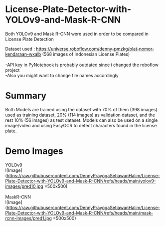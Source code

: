 # License-Plate-Detector-with-YOLOv9-and-Mask-R-CNN
Both YOLOv9 and Mask R-CNN were used in order to be compared in License Plate Detection

Dataset used : https://universe.roboflow.com/denny-pmzkg/plat-nomor-kendaraan-wxalb (568 images of Indonesian License Plates)
<br/>
<br/>
-API key in PyNotebook is probably outdated since i changed the roboflow project 
<br/>
-Also you might want to change file names accordingly

# Summary
Both Models are trained using the dataset with 70% of them (398 images) used as training dataset, 20% (114 images) as validation dataset, and the rest 10% (56 images) as test dataset.
Models can also be used on a single image/video and using EasyOCR to detect characters found in the license plate.

# Demo Images
YOLOv9
<br/>
![Image](https://raw.githubusercontent.com/DennyPrayogaSetiawanHalim/License-Plate-Detector-with-YOLOv9-and-Mask-R-CNN/refs/heads/main/yolov9-images/pred10.jpg =500x500)
<br/>
<br/>
MaskR-CNN
<br/>
![Image](https://raw.githubusercontent.com/DennyPrayogaSetiawanHalim/License-Plate-Detector-with-YOLOv9-and-Mask-R-CNN/refs/heads/main/mask-rcnn-images/pred1.jpg =500x500)
